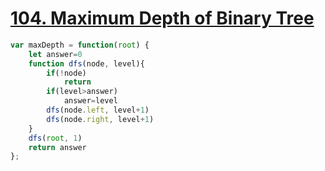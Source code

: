 # [104. Maximum Depth of Binary Tree](https://leetcode.com/problems/maximum-depth-of-binary-tree/)
~~~javascript
var maxDepth = function(root) {
    let answer=0
    function dfs(node, level){
        if(!node)
            return
        if(level>answer)
            answer=level
        dfs(node.left, level+1)
        dfs(node.right, level+1)
    }
    dfs(root, 1)
    return answer
};
~~~
